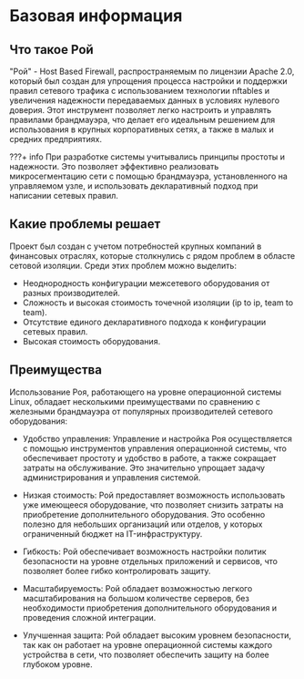 Базовая информация
========================

Что такое Рой
-----------------

"Рой" - Host Based Firewall, распространяемым по лицензии Apache 2.0, который был создан для упрощения процесса настройки и поддержки правил сетевого трафика с использованием технологии nftables и увеличения надежности передаваемых данных в условиях нулевого доверия. Этот инструмент позволяет легко настроить и управлять правилами брандмауэра, что делает его идеальным решением для использования в крупных корпоративных сетях, а также в малых и средних предприятиях.

???+ info 
    При разработке системы учитывались принципы простоты и надежности. Это позволяет эффективно реализовать микросегментацию сети с помощью брандмауэра, установленного на управляемом узле, и использовать декларативный подход при написании сетевых правил.

Какие проблемы решает
-----------------
Проект был создан с учетом потребностей крупных компаний в финансовых отраслях, которые столкнулись с рядом проблем в областе сетовой изоляции. Среди этих проблем можно выделить:

- Неоднородность конфигурации межсетевого оборудования от разных производителей.
- Сложность и высокая стоимость точечной изоляции (ip to ip, team to team).
- Отсутствие единого декларативного подхода к конфигурации сетевых правил.
- Высокая стоимость оборудования.

Преимущества
-----------------
Использование Роя, работающего на уровне операционной системы Linux, обладает несколькими преимуществами по сравнению с железными брандмауэра от популярных производителей сетевого оборудования:

- Удобство управления: Управление и настройка Роя осуществляется с помощью инструментов управления операционной системы, что обеспечивает простоту и удобство в работе, а также сокращает затраты на обслуживание. Это значительно упрощает задачу администрирования и управления системой.

- Низкая стоимость: Рой предоставляет возможность использовать уже имеющееся оборудование, что позволяет снизить затраты на приобретение дополнительного оборудования. Это особенно полезно для небольших организаций или отделов, у которых ограниченный бюджет на IT-инфраструктуру.

- Гибкость: Рой обеспечивает возможность настройки политик безопасности на уровне отдельных приложений и сервисов, что позволяет более гибко контролировать защиту.

- Масштабируемость: Рой обладает возможностью легкого масштабирования на большом количестве серверов, без необходимости приобретения дополнительного оборудования и проведения сложной интеграции.

- Улучшенная защита: Рой обладает высоким уровнем безопасности, так как он работает на уровне операционной системы каждого устройства в сети, что позволяет обеспечить защиту на более глубоком уровне.